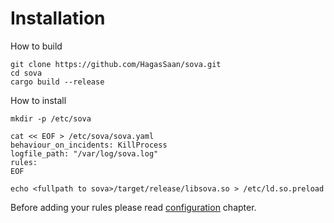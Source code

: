 # Installation

How to build
```shell
git clone https://github.com/HagasSaan/sova.git
cd sova
cargo build --release
```

How to install
```shell
mkdir -p /etc/sova

cat << EOF > /etc/sova/sova.yaml
behaviour_on_incidents: KillProcess
logfile_path: "/var/log/sova.log"
rules:
EOF

echo <fullpath to sova>/target/release/libsova.so > /etc/ld.so.preload
```

Before adding your rules please read [configuration](./configuration.md) chapter.
